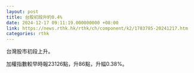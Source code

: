 ```yaml
---
layout: post
title: 台股初段升約0.4%
date: 2024-12-17 09:11:19.000000000 +08:00
link: https://news.rthk.hk/rthk/ch/component/k2/1783785-20241217.htm
categories: rthk
---
```


台灣股市初段上升。

加權指數較早時報23126點，升86點，升幅0.38%。
